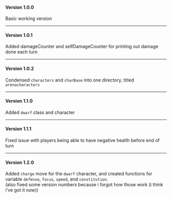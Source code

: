 #### Version 1.0.0
Basic working version

---

#### Version 1.0.1
Added damageCounter and selfDamageCounter for printing out damage done each turn

---

#### Version 1.0.2
Condensed `characters` and `charBase` into one directory, titled `arenacharacters`

---

#### Version 1.1.0
Added `dwarf` class and character

---

#### Version 1.1.1
Fixed issue with players being able to have negative health before end of turn

---

#### Version 1.2.0
Added `charge` move for the `dwarf` character, and created functions for variable `defense`, `focus`, `speed`, and `constitution`.\
(also fixed some version numbers because i forgot how those work (i think i've got it now))
